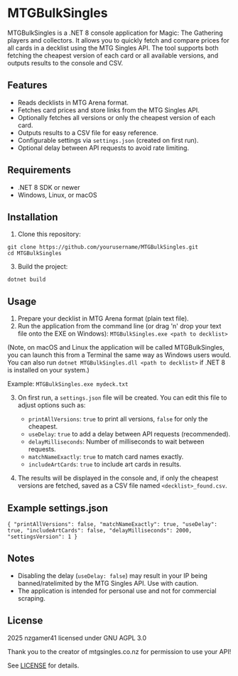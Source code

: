 # MTGBulkSingles

MTGBulkSingles is a .NET 8 console application for Magic: The Gathering players and collectors. It allows you to quickly fetch and compare prices for all cards in a decklist using the MTG Singles API. The tool supports both fetching the cheapest version of each card or all available versions, and outputs results to the console and CSV.

## Features

- Reads decklists in MTG Arena format.
- Fetches card prices and store links from the MTG Singles API.
- Optionally fetches all versions or only the cheapest version of each card.
- Outputs results to a CSV file for easy reference.
- Configurable settings via `settings.json` (created on first run).
- Optional delay between API requests to avoid rate limiting.

## Requirements

- .NET 8 SDK or newer
- Windows, Linux, or macOS

## Installation
          
1. Clone this repository:
```
git clone https://github.com/yourusername/MTGBulkSingles.git
cd MTGBulkSingles
```
 
3. Build the project:
```
dotnet build
```
    
## Usage

1. Prepare your decklist in MTG Arena format (plain text file).
2. Run the application from the command line (or drag 'n' drop your text file onto the EXE on Windows):
    `MTGBulkSingles.exe <path to decklist>`

(Note, on macOS and Linux the application will be called MTGBulkSingles, you can launch this from a Terminal the same way as Windows users would. You can also run `dotnet MTGBulkSingles.dll <path to decklist>` if .NET 8 is installed on your system.)

Example:
    ```
    MTGBulkSingles.exe mydeck.txt
    ```


3. On first run, a `settings.json` file will be created. You can edit this file to adjust options such as:
    - `printAllVersions`: `true` to print all versions, `false` for only the cheapest.
    - `useDelay`: `true` to add a delay between API requests (recommended).
    - `delayMilliseconds`: Number of milliseconds to wait between requests.
    - `matchNameExactly`: `true` to match card names exactly.
    - `includeArtCards`: `true` to include art cards in results.

4. The results will be displayed in the console and, if only the cheapest versions are fetched, saved as a CSV file named `<decklist>_found.csv`.

## Example settings.json

```
{ "printAllVersions": false, "matchNameExactly": true, "useDelay": true, "includeArtCards": false, "delayMilliseconds": 2000, "settingsVersion": 1 }
```

## Notes

- Disabling the delay (`useDelay: false`) may result in your IP being banned/ratelimited by the MTG Singles API. Use with caution.
- The application is intended for personal use and not for commercial scraping.

## License

2025 nzgamer41 licensed under GNU AGPL 3.0

Thank you to the creator of mtgsingles.co.nz for permission to use your API!

See [LICENSE](LICENSE) for details.





    
